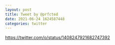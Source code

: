 ```yaml
--- 
layout: post 
title: Tweet by @prfcted 
date: 2021-06-24 1624587448 
categories: twitter 
--- 
```

https://twitter.com/o/status/1408247921682747392